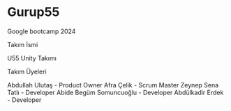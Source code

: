 # Gurup55
Google bootcamp 2024

Takım İsmi

U55 Unity Takımı

Takım Üyeleri

Abdullah Ulutaş - Product Owner
Afra Çelik - Scrum Master
Zeynep Sena Tatlı - Developer
Abide Begüm Somuncuoğlu - Developer
Abdülkadir Erdek - Developer
